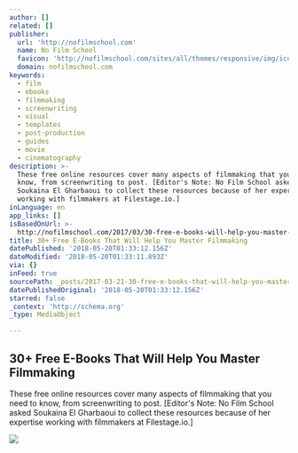 ```yaml
---
author: []
related: []
publisher:
  url: 'http://nofilmschool.com'
  name: No Film School
  favicon: 'http://nofilmschool.com/sites/all/themes/responsive/img/icons/favicon.ico'
  domain: nofilmschool.com
keywords:
  - film
  - ebooks
  - filmmaking
  - screenwriting
  - visual
  - templates
  - post-production
  - guides
  - movie
  - cinematography
description: >-
  These free online resources cover many aspects of filmmaking that you need to
  know, from screenwriting to post. [Editor's Note: No Film School asked
  Soukaina El Gharbaoui to collect these resources because of her expertise
  working with filmmakers at Filestage.io.]
inLanguage: en
app_links: []
isBasedOnUrl: >-
  http://nofilmschool.com/2017/03/30-free-e-books-will-help-you-master-filmmaking
title: 30+ Free E-Books That Will Help You Master Filmmaking
datePublished: '2018-05-20T01:33:12.156Z'
dateModified: '2018-05-20T01:33:11.893Z'
via: {}
inFeed: true
sourcePath: _posts/2017-03-21-30-free-e-books-that-will-help-you-master-filmmaking.md
datePublishedOriginal: '2018-05-20T01:33:12.156Z'
starred: false
_context: 'http://schema.org'
_type: MediaObject

---
```

<article style=""><h1>30+ Free E-Books That Will Help You Master Filmmaking</h1><p>These free online resources cover many aspects of filmmaking that you need to know, from screenwriting to post. [Editor's Note: No Film School asked Soukaina El Gharbaoui to collect these resources because of her expertise working with filmmakers at Filestage.io.]</p><img src="http://nofilmschool.com/sites/default/files/styles/facebook/public/shutterstock_588339611.jpg?itok=rWF0o5Hz" /></article>